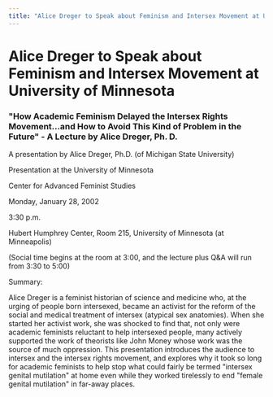 ```yaml
---
title: "Alice Dreger to Speak about Feminism and Intersex Movement at University of Minnesota"
---
```


# Alice Dreger to Speak about Feminism and Intersex Movement at University of Minnesota

  


### "How Academic Feminism Delayed the Intersex Rights Movement...and How to Avoid This Kind of Problem in the Future" - A Lecture by Alice Dreger, Ph. D.

  


  
A presentation by Alice Dreger, Ph.D. (of Michigan State University)  


  
Presentation at the University of Minnesota  
  
Center for Advanced Feminist Studies  
  
Monday, January 28, 2002  
  
3:30 p.m.  
  
Hubert Humphrey Center, Room 215, University of Minnesota (at Minneapolis)  


  
(Social time begins at the room at 3:00, and the lecture plus Q&A will run from 3:30 to 5:00)  


  
Summary:  
<p class=m2>

  
Alice Dreger is a feminist historian of science and medicine who, at the urging of people born intersexed, became an activist for the reform of the social and medical treatment of intersex (atypical sex anatomies). When she started her activist work, she was shocked to find that, not only were academic feminists reluctant to help intersexed people, many actively supported the work of theorists like John Money whose work was the source of much oppression. This presentation introduces the audience to intersex and the intersex rights movement, and explores why it took so long for academic feminists to help stop what could fairly be termed "intersex genital mutilation" at home even while they worked tirelessly to end "female genital mutilation" in far-away places.  
</p>